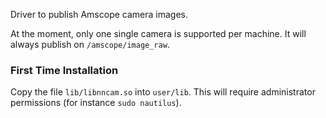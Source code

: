 Driver to publish Amscope camera images.

At the moment, only one single camera is supported per machine. It will always publish on `/amscope/image_raw`.

### First Time Installation

Copy the file `lib/libnncam.so` into `user/lib`. This will require administrator permissions (for instance `sudo nautilus`).

